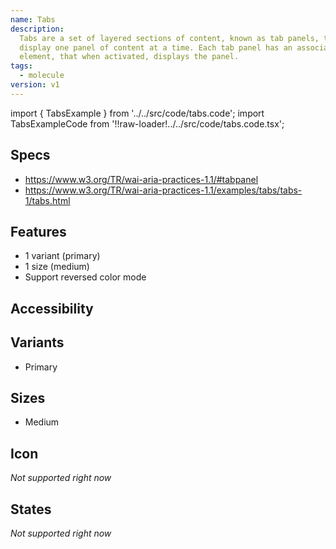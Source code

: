 ```yaml
---
name: Tabs
description:
  Tabs are a set of layered sections of content, known as tab panels, that
  display one panel of content at a time. Each tab panel has an associated tab
  element, that when activated, displays the panel.
tags:
  - molecule
version: v1
---
```


<!-- CODE IMPORTS -->

<!-- prettier-ignore -->
import { TabsExample } from '../../src/code/tabs.code'; 
import TabsExampleCode from '!!raw-loader!../../src/code/tabs.code.tsx';

<!-- END CODE IMPORTS -->

<DocHeader props={props}/>

## Specs

- https://www.w3.org/TR/wai-aria-practices-1.1/#tabpanel
- https://www.w3.org/TR/wai-aria-practices-1.1/examples/tabs/tabs-1/tabs.html

## Features

- 1 variant (primary)
- 1 size (medium)
- Support reversed color mode

## Accessibility

## Variants

- Primary

<ThemeWrapper code={TabsExampleCode}>
  <TabsExample />
</ThemeWrapper>

## Sizes

- Medium

## Icon

_Not supported right now_

## States

_Not supported right now_
